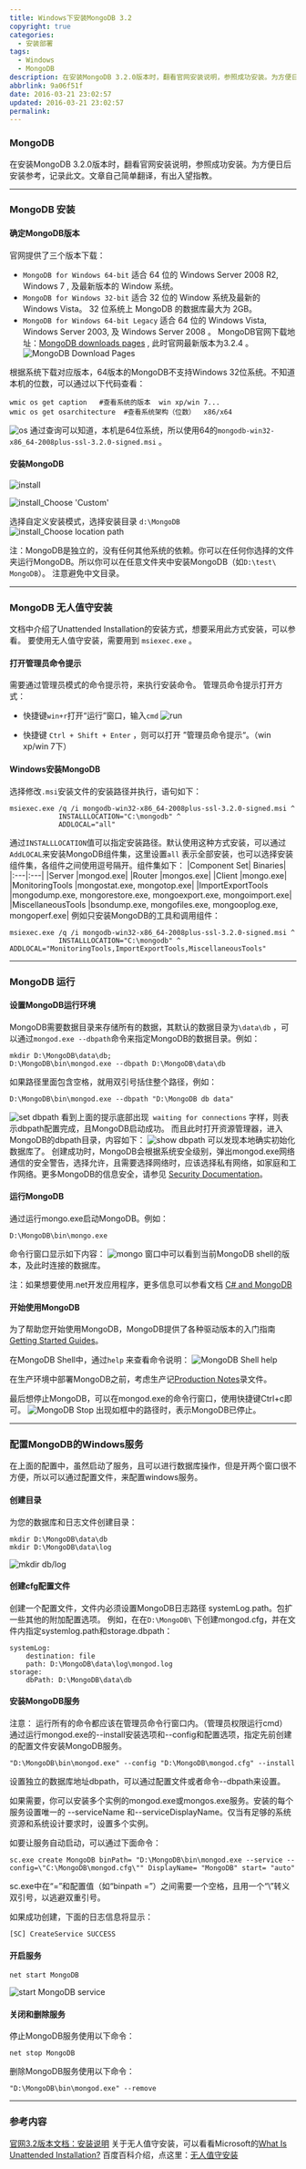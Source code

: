 ```yaml
---
title: Windows下安装MongoDB 3.2
copyright: true
categories:
  - 安装部署
tags:
  - Windows
  - MongoDB
description: 在安装MongoDB 3.2.0版本时，翻看官网安装说明，参照成功安装。为方便日后安装参考，记录此文。文章自己简单翻译，有出入望指教。
abbrlink: 9a06f51f
date: 2016-03-21 23:02:57
updated: 2016-03-21 23:02:57
permalink:
---
```


### **MongoDB** 
在安装MongoDB 3.2.0版本时，翻看官网安装说明，参照成功安装。为方便日后安装参考，记录此文。文章自己简单翻译，有出入望指教。

----------

### **MongoDB 安装**
#### **确定MongoDB版本**
官网提供了三个版本下载：
- `MongoDB for Windows 64-bit` 适合 64 位的 Windows Server 2008 R2, Windows 7 , 及最新版本的 Window 系统。
- `MongoDB for Windows 32-bit` 适合 32 位的 Window 系统及最新的 Windows Vista。 32 位系统上 MongoDB 的数据库最大为 2GB。
- `MongoDB for Windows 64-bit Legacy` 适合 64 位的 Windows Vista, Windows Server 2003, 及 Windows Server 2008 。
MongoDB官网下载地址：[MongoDB downloads pages](https://www.mongodb.org/downloads#production)
, 此时官网最新版本为3.2.4 。
![MongoDB Download Pages ](http://img.blog.csdn.net/20160321105603123)

根据系统下载对应版本，64版本的MongoDB不支持Windows 32位系统。不知道本机的位数，可以通过以下代码查看：
```
wmic os get caption   #查看系统的版本  win xp/win 7...
wmic os get osarchitecture  #查看系统架构（位数）  x86/x64
```
![os](http://img.blog.csdn.net/20160321160357683)
通过查询可以知道，本机是64位系统，所以使用64的`mongodb-win32-x86_64-2008plus-ssl-3.2.0-signed.msi` 。

#### **安装MongoDB**
![install](http://img.blog.csdn.net/20160321112539059)

![install_Choose 'Custom'](http://img.blog.csdn.net/20160321112620807)

选择自定义安装模式，选择安装目录 `d:\MongoDB` 
![install_Choose location path](http://img.blog.csdn.net/20160321113719603)

注：MongoDB是独立的，没有任何其他系统的依赖。你可以在任何你选择的文件夹运行MongoDB。所以你可以在任意文件夹中安装MongoDB（如`D:\test\ MongoDB`）。 注意避免中文目录。

----------

### **MongoDB 无人值守安装**

文档中介绍了Unattended Installation的安装方式，想要采用此方式安装，可以参看。
要使用无人值守安装，需要用到 `msiexec.exe` 。
#### **打开管理员命令提示**
需要通过管理员模式的命令提示符，来执行安装命令。
管理员命令提示打开方式：

-	快捷键`win+r`打开“运行”窗口，输入`cmd`
![run](http://img.blog.csdn.net/20160321165520814)

- 快捷键 `Ctrl + Shift + Enter` ，则可以打开	”管理员命令提示“。（win xp/win 7下）

#### **Windows安装MongoDB**
选择修改`.msi`安装文件的安装路径并执行，语句如下：

```
msiexec.exe /q /i mongodb-win32-x86_64-2008plus-ssl-3.2.0-signed.msi ^
            INSTALLLOCATION="C:\mongodb" ^
            ADDLOCAL="all"
```
通过`INSTALLLOCATION`值可以指定安装路径。默认使用这种方式安装，可以通过`AddLOCAL`来安装MongoDB组件集，这里设置`all` 表示全部安装，也可以选择安装组件集，各组件之间使用逗号隔开。组件集如下：
|Component Set|	Binaries|
|:---|:---|
|Server	|mongod.exe|
|Router	|mongos.exe|
|Client	|mongo.exe|
|MonitoringTools	|mongostat.exe, mongotop.exe|
|ImportExportTools	|mongodump.exe, mongorestore.exe, mongoexport.exe, mongoimport.exe|
|MiscellaneousTools	|bsondump.exe, mongofiles.exe, mongooplog.exe, mongoperf.exe|
例如只安装MongoDB的工具和调用组件：
```
msiexec.exe /q /i mongodb-win32-x86_64-2008plus-ssl-3.2.0-signed.msi ^
            INSTALLLOCATION="C:\mongodb" ^
ADDLOCAL="MonitoringTools,ImportExportTools,MiscellaneousTools"
```

----------

### **MongoDB 运行**

#### **设置MongoDB运行环境**
MongoDB需要数据目录来存储所有的数据，其默认的数据目录为`\data\db` ，可以通过`mongod.exe --dbpath`命令来指定MongoDB的数据目录。例如：
```
mkdir D:\MongoDB\data\db;
D:\MongoDB\bin\mongod.exe --dbpath D:\MongoDB\data\db
```
如果路径里面包含空格，就用双引号括住整个路径，例如：

```
D:\MongoDB\bin\mongod.exe --dbpath "D:\MongoDB db data"
```
![set dbpath](http://img.blog.csdn.net/20160321211411290)
看到上面的提示底部出现` waiting for connections` 字样，则表示dbpath配置完成，且MongoDB启动成功。
而且此时打开资源管理器，进入MongoDB的dbpath目录，内容如下：
![show dbpath](http://img.blog.csdn.net/20160321204852913)
可以发现本地确实初始化数据库了。
创建成功时，MongoDB会根据系统安全级别，弹出mongod.exe网络通信的安全警告，选择允许，且需要选择网络时，应该选择私有网络，如家庭和工作网络。更多MongoDB的信息安全，请参见 [Security Documentation](https://docs.mongodb.org/manual/security/)。

#### **运行MongoDB**
通过运行mongo.exe启动MongoDB。例如：
```
D:\MongoDB\bin\mongo.exe 
```
命令行窗口显示如下内容：
![mongo](http://img.blog.csdn.net/20160321211537261)
窗口中可以看到当前MongoDB shell的版本，及此时连接的数据库。

注：如果想要使用.net开发应用程序，更多信息可以参看文档 [C# and MongoDB](https://docs.mongodb.org/ecosystem/drivers/csharp)

#### **开始使用MongoDB**

为了帮助您开始使用MongoDB，MongoDB提供了各种驱动版本的入门指南 [Getting Started Guides](https://docs.mongodb.org/manual/#getting-started)。

在MongoDB Shell中，通过`help` 来查看命令说明：
![MongoDB Shell help](http://img.blog.csdn.net/20160321223352064)

在生产环境中部署MongoDB之前，考虑生产记[Production Notes](https://docs.mongodb.org/manual/administration/production-notes/)录文件。

最后想停止MongoDB，可以在mongod.exe的命令行窗口，使用快捷键Ctrl+c即可。
![MongoDB Stop](http://img.blog.csdn.net/20160321223524456)
出现如框中的路径时，表示MongoDB已停止。

----------

### **配置MongoDB的Windows服务**
在上面的配置中，虽然启动了服务，且可以进行数据库操作，但是开两个窗口很不方便，所以可以通过配置文件，来配置windows服务。

#### **创建目录**
为您的数据库和日志文件创建目录：

```
mkdir D:\MongoDB\data\db
mkdir D:\MongoDB\data\log
```
![mkdir db/log ](http://img.blog.csdn.net/20160321223830367)



#### **创建cfg配置文件**
创建一个配置文件，文件内必须设置MongoDB日志路径 systemLog.path。包扩一些其他的附加配置选项。
例如，在在`D:\MongoDB\` 下创建mongod.cfg，并在文件内指定systemlog.path和storage.dbpath：

```
systemLog:
    destination: file
    path: D:\MongoDB\data\log\mongod.log
storage:
    dbPath: D:\MongoDB\data\db
```

#### **安装MongoDB服务**
注意：
运行所有的命令都应该在管理员命令行窗口内。（管理员权限运行cmd）
通过运行mongod.exe的--install安装选项和--config和配置选项，指定先前创建的配置文件安装MongoDB服务。

```
"D:\MongoDB\bin\mongod.exe" --config "D:\MongoDB\mongod.cfg" --install
```
设置独立的数据库地址dbpath，可以通过配置文件或者命令--dbpath来设置。

如果需要，你可以安装多个实例的mongod.exe或mongos.exe服务。安装的每个服务设置唯一的 --serviceName 和--serviceDisplayName。仅当有足够的系统资源和系统设计要求时，设置多个实例。


如要让服务自动启动，可以通过下面命令：

```
sc.exe create MongoDB binPath= "D:\MongoDB\bin\mongod.exe --service --config=\"C:\MongoDB\mongod.cfg\"" DisplayName= "MongoDB" start= "auto"
```
sc.exe中在“=”和配置值（如“binpath =”）之间需要一个空格，且用一个“\”转义双引号，以逃避双重引号。

如果成功创建，下面的日志信息将显示：
```
[SC] CreateService SUCCESS
```

#### **开启服务**
```
net start MongoDB
```
![start MongoDB service](http://img.blog.csdn.net/20160321224026948)


#### **关闭和删除服务**

停止MongoDB服务使用以下命令：
```
net stop MongoDB
```
删除MongoDB服务使用以下命令：

```
"D:\MongoDB\bin\mongod.exe" --remove
```

----------


### **参考内容**
[官网3.2版本文档：安装说明](https://docs.mongodb.org/manual/tutorial/install-mongodb-on-windows/)
关于无人值守安装，可以看看Microsoft的[What Is Unattended Installation?](https://technet.microsoft.com/zh-cn/library/cc785644%28v=ws.10%29.aspx)
百度百科介绍，点这里：[无人值守安装](http://baike.baidu.com/link?url=61J8JJWNp7ba1jBUhnp79ZkdoVFSJsyVJkgwfENozbn8zoT-WPlOPD_EL8EtYE0A65piO9TpChwA4ZvKGSgViq)